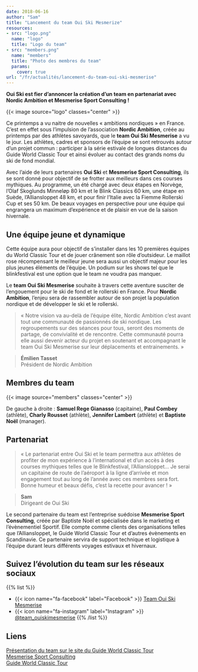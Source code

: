 ```yaml
---
date: 2018-06-16
author: "Sam"
title: "Lancement du team Oui Ski Mesmerize"
resources:
- src: "logo.png"
  name: "logo"
  title: "Logo du team"
- src: "members.png"
  name: "members"
  title: "Photo des membres du team"
  params:
    cover: true
url: "/fr/actualités/lancement-du-team-oui-ski-mesmerise"
---
```

**Oui Ski est fier d’annoncer la création d’un team en partenariat avec Nordic Ambition et Mesmerise Sport Consulting !**<!--more-->

{{< image source="logo" classes="center" >}}

Ce printemps a vu naitre de nouvelles « ambitions nordiques » en France. C’est en effet sous l’impulsion de l’association **Nordic Ambition**, créée au printemps par des athlètes savoyards, que le **team Oui Ski Mesmerise** a vu le jour. Les athlètes, cadres et sponsors de l’équipe se sont retrouvés autour d’un projet commun : participer à la série estivale de longues distances du Guide World Classic Tour et ainsi évoluer au contact des grands noms du ski de fond mondial.

Avec l’aide de leurs partenaires **Oui Ski** et **Mesmerise Sport Consulting**, ils se sont donné pour objectif de se frotter aux meilleurs dans ces courses mythiques. Au programme, un été chargé avec deux étapes en Norvège, l’Olaf Skoglunds Minneløp 80 km et le Blink Classics 60 km, une étape en Suède, l’Alliansloppet 48 km, et pour finir l’Italie avec la Fiemme Rollerski Cup et ses 50 km. De beaux voyages en perspective pour une équipe qui engrangera un maximum d’expérience et de plaisir en vue de la saison hivernale.

## Une équipe jeune et dynamique

Cette équipe aura pour objectif de s’installer dans les 10 premières équipes du World Classic Tour et de jouer crânement son rôle d’outsideur. Le maillot rose récompensant le meilleur jeune sera aussi un objectif majeur pour les plus jeunes éléments de l’équipe. Un podium sur les shows tel que le blinkfestival est une option que le team ne voudra pas manquer.

Le **team Oui Ski Mesmerise** souhaite à travers cette aventure susciter de l’engouement pour le ski de fond et le rollerski en France. Pour **Nordic Ambition**, l’enjeu sera de rassembler autour de son projet la population nordique et de développer le ski et le rollerski.

> « Notre vision va au-delà de l’équipe élite, Nordic Ambition c’est avant tout une communauté de passionnés de ski nordique. Les regroupements sur des séances pour tous, seront des moments de partage, de convivialité et de rencontre. Cette communauté pourra elle aussi devenir acteur du projet en soutenant et accompagnant le team Oui Ski Mesmerise sur leur déplacements et entrainements. »

> **Émilien Tasset**\
> Président de Nordic Ambition


## Membres du team

{{< image source="members" classes="center" >}}

De gauche à droite : **Samuel Rege Gianasso** (capitaine), **Paul Combey** (athlète), **Charly Rousset** (athlète), **Jennifer Lambert** (athlète) et **Baptiste Noël** (manager).

## Partenariat

> « Le partenariat entre Oui Ski et le team permettra aux athlètes de profiter de mon expérience à l’international et d’un accès à des courses mythiques telles que le Blinkfestival, l’Alliansloppet… Je serai un capitaine de route de l’aéroport à la ligne d’arrivée et mon engagement tout au long de l’année avec ces membres sera fort. Bonne humeur et beaux défis, c’est la recette pour avancer ! »

> **Sam**\
> Dirigeant de Oui Ski

Le second partenaire du team est l’entreprise suédoise **Mesmerise Sport Consulting**, créée par Baptiste Noël et spécialisée dans le marketing et l’évènementiel Sportif. Elle compte comme clients des organisations telles que l’Alliansloppet, le Guide World Classic Tour et d’autres évènements en Scandinavie. Ce partenaire servira de support technique et logistique à l’équipe durant leurs différents voyages estivaux et hivernaux.

## Suivez l’évolution du team sur les réseaux sociaux

{{% list %}}
- {{< icon name="fa-facebook" label="Facebook" >}} [Team Oui Ski Mesmerise](https://www.facebook.com/teamouiskimesmerise)
- {{< icon name="fa-instagram" label="Instagram" >}} [@team_ouiskimesmerise](https://www.instagram.com/team_ouiskimesmerise/)
{{% /list %}}

## Liens

[Présentation du team sur le site du Guide World Classic Tour](https://www.worldclassictour.com/gwct-teams/team-ouiski-mesmerise/)\
[Mesmerise Sport Consulting](http://www.mesmerise.se)\
[Guide World Classic Tour](https://www.worldclassictour.com)
